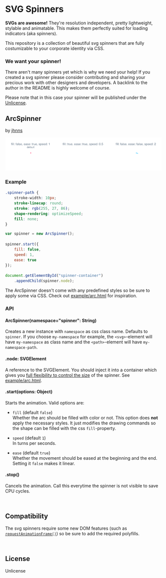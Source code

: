 SVG Spinners
============

**SVGs are awesome!** They're resolution independent, pretty lightweight, stylable and animatable. This makes them perfectly suited for loading indicators (aka spinners).

This repository is a collection of beautiful svg spinners that are fully costumizable to your corporate identity via CSS.

### We want your spinner!

There aren't many spinners yet which is why we need your help! If you created a svg spinner please consider contributing and sharing your precious work with other designers and developers. A backlink to the author in the README is highly welcome of course.

Please note that in this case your spinner will be published under the [Unlicense](http://unlicense.org/).

ArcSpinner
----------
by [jhnns](https://github.com/jhnns/)

![ArcSpinner](examples/arc.gif)

### Example

```css
.spinner-path {
    stroke-width: 10px;
    stroke-linecap: round;
    stroke: rgb(255, 27, 86);
    shape-rendering: optimizeSpeed;
    fill: none;
}
```

```javascript
var spinner = new ArcSpinner();

spinner.start({
    fill: false,
    speed: 1,
    ease: true
});

document.getElementById("spinner-container")
    .appendChild(spinner.node);
```

The ArcSpinner doesn't come with any predefined styles so be sure to apply some via CSS. Check out [example/arc.html](https://github.com/peerigon/svg-spinners/blob/master/examples/arc.html) for inspiration.

### API

#### ArcSpinner(namespace="spinner": String)

Creates a new instance with `namespace` as css class name. Defaults to `spinner`. If you choose `my-namespace` for example, the `<svg>`-element will have `my-namespace` as class name and the `<path>`-element will have `my-namespace-path`.

#### .node: SVGElement

A reference to the SVGElement. You should inject it into a container which gives you [full flexibility to control the size](http://stackoverflow.com/a/25941018/1343851) of the spinner. See [example/arc.html](https://github.com/peerigon/svg-spinners/blob/master/examples/arc.html).

#### .start(options: Object)

Starts the animation. Valid options are:

- `fill` (default `false`)<br>
Whether the arc should be filled with color or not. This option does **not** apply the necessary styles. It just modifies the drawing commands so the shape can be filled with the css `fill`-property.

- `speed` (default `1`)<br>
In turns per seconds.

- `ease` (default `true`)<br>
Whether the movement should be eased at the beginning and the end. Setting it `false` makes it linear.

#### .stop()

Cancels the animation. Call this everytime the spinner is not visible to save CPU cycles.

<br>

Compatibility
-------------

The svg spinners require some new DOM features (such as [`requestAnimationFrame()`](https://developer.mozilla.org/en-US/docs/Web/API/window.requestAnimationFrame)) so be sure to add the required polyfills.

<br>

License
-------

Unlicense


